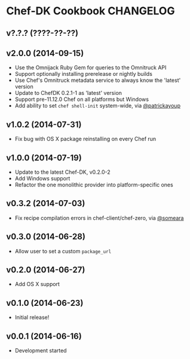 Chef-DK Cookbook CHANGELOG
==========================

v?.?.? (????-??-??)
-------------------

v2.0.0 (2014-09-15)
-------------------
* Use the Omnijack Ruby Gem for queries to the Omnitruck API
* Support optionally installing prerelease or nightly builds
* Use Chef's Omnitruck metadata service to always know the 'latest' version
* Update to ChefDK 0.2.1-1 as 'latest' version
* Support pre-11.12.0 Chef on all platforms but Windows
* Add ability to set `chef shell-init` system-wide, via [@patrickayoup][]

[@patrickayoup]: https://github.com/patrickayoup

v1.0.2 (2014-07-31)
-------------------
* Fix bug with OS X package reinstalling on every Chef run

v1.0.0 (2014-07-19)
-------------------
* Update to the latest Chef-DK, v0.2.0-2
* Add Windows support
* Refactor the one monolithic provider into platform-specific ones

v0.3.2 (2014-07-03)
-------------------
* Fix recipe compilation errors in chef-client/chef-zero, via [@someara][]

[@someara]: https://github.com/someara


v0.3.0 (2014-06-28)
-------------------
* Allow user to set a custom `package_url`


v0.2.0 (2014-06-27)
-------------------
* Add OS X support


v0.1.0 (2014-06-23)
-------------------
- Initial release!


v0.0.1 (2014-06-16)
-------------------
- Development started
